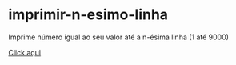 # imprimir-n-esimo-linha
 Imprime número igual ao seu valor até a n-ésima linha (1 até 9000)
 
 [Click aqui](https://davimm96.github.io/imprimir-n-esimo-linha/)
